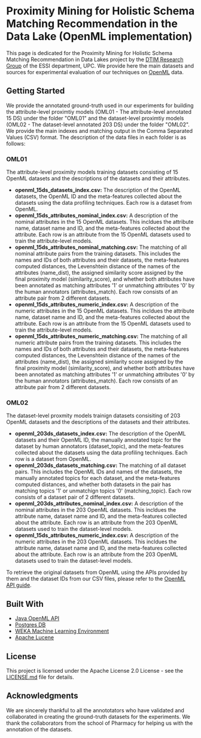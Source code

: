# Proximity Mining for Holistic Schema Matching Recommendation in the Data Lake (OpenML implementation)
This page is dedicated for the Proximity Mining for Holistic Schema Matching Recommendation in Data Lakes project by the [DTIM Research Group](http://www.essi.upc.edu/dtim) of the ESSI department, UPC. We provide here the main datasets and sources for experimental evaluation of our techniques on [OpenML](https://www.openml.org) data.



## Getting Started

We provide the annotated ground-truth used in our experiments for building the attribute-level proximtiy models (OML01 - The attribute-level annotated 15 DS) under the folder "OML01" and the dataset-level proximtiy models (OML02 - The dataset-level annotated 203 DS) under the folder "OML02". We provide the main indexes and matching output in the Comma Separated Values (CSV) format. The description of the data files in each folder is as follows:

### OML01
The attribute-level proximity models training datasets consisting of 15 OpenML datasets and the descriptions of the datasets and their attributes.
* **openml_15ds_datasets_index.csv:** The description of the OpenML datasets, the OpenML ID and the meta-features collected about the datasets using the data profiling techniques. Each row is a dataset from OpenML.
* **openml_15ds_attributes_nominal_index.csv:** A description of the nominal attributes in the 15 OpenML datasets. This incldues the attribute name, dataset name and ID, and the meta-features collected about the attribute. Each row is an attribute from the 15 OpenML datasets used to train the attribute-level models.
* **openml_15ds_attributes_nominal_matching.csv:**  The matching of all nominal attribute pairs from the training datasets. This includes the names and IDs of both attributes and their datasets, the meta-features computed distances, the Levenshtein distance of the names of the attributes (name_dist), the assigned similarity score assigned by the final proximity model (similarity_score), and whether both attributes have been annotated as matching attributes '1' or unmatching attributes '0' by the human annotators (attributes_match). Each row consists of an attribute pair from 2 different datasets.
* **openml_15ds_attributes_numeric_index.csv:** A description of the numeric attributes in the 15 OpenML datasets. This incldues the attribute name, dataset name and ID, and the meta-features collected about the attribute. Each row is an attribute from the 15 OpenML datasets used to train the attribute-level models.
* **openml_15ds_attributes_numeric_matching.csv:**  The matching of all numeric attribute pairs from the training datasets. This includes the names and IDs of both attributes and their datasets, the meta-features computed distances, the Levenshtein distance of the names of the attributes (name_dist), the assigned similarity score assigned by the final proximity model (similarity_score), and whether both attributes have been annotated as matching attributes '1' or unmatching attributes '0' by the human annotators (attributes_match). Each row consists of an attribute pair from 2 different datasets.

### OML02
The dataset-level proxmity models trainign datasets consisiting of 203 OpenML datasets and the descriptions of the datasets and their attributes.
* **openml_203ds_datasets_index.csv:** The description of the OpenML datasets and their OpenML ID, the manually annotated topic for the dataset by human annotators (dataset_topic), and the meta-features collected about the datasets using the data profiling techniques. Each row is a dataset from OpenML.
* **openml_203ds_datasets_matching.csv:** The matching of all dataset pairs. This includes the OpenML IDs and names of the datasets, the manually annotated topics for each dataset, and the meta-features computed distances, and whether both datasets in the pair has matching topics '1' or unmatchign topics '0' (matching_topic). Each row consists of a dataset pair of 2 different datasets.
* **openml_203ds_attributes_nominal_index.csv:** A description of the nominal attributes in the 203 OpenML datasets. This incldues the attribute name, dataset name and ID, and the meta-features collected about the attribute. Each row is an attribute from the 203 OpenML datasets used to train the dataset-level models.
* **openml_15ds_attributes_numeric_index.csv:** A description of the numeric attributes in the 203 OpenML datasets. This incldues the attribute name, dataset name and ID, and the meta-features collected about the attribute. Each row is an attribute from the 203 OpenML datasets used to train the dataset-level models.


To retrieve the original datasets from OpenML using the APIs provided by them and the dataset IDs from our CSV files, please refer to the [OpenML API guide](https://www.openml.org/guide).


## Built With

* [Java OpenML API](https://www.openml.org/guide#!java)
* [Postgres DB](https://www.postgresql.org/)
* [WEKA Machine Learning Environment](http://www.cs.waikato.ac.nz/ml/weka/)
* [Apache Lucene](http://lucene.apache.org/)

## License

This project is licensed under the Apache License 2.0 License - see the [LICENSE.md](LICENSE) file for details.

## Acknowledgments
We are sincerely thankful to all the annototators who have validated and collaborated in creating the ground-truth datasets for the experiments. We thank the collaborators from the school of Pharmacy for helping us with the annotation of the datasets.
